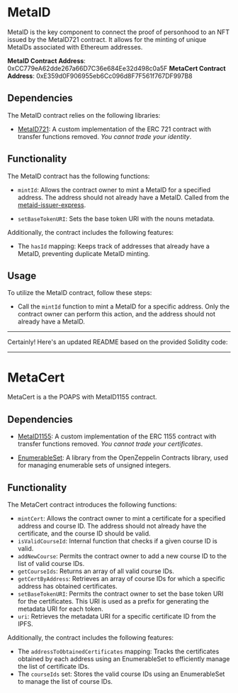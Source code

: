 # MetaID

MetaID is the key component to connect the proof of personhood to an NFT issued by the MetaID721 contract. It allows for the minting of unique MetaIDs associated with Ethereum addresses.

**MetaID Contract Address**: 0xCC779eA62dde267a66D7C36e684Ee32d498c0a5F
**MetaCert Contract Address**: 0xE359d0F906955eb6Cc096d8F7F561f767DF997B8

## Dependencies

The MetaID contract relies on the following libraries:

- [MetaID721](./libs/MetaID721.sol): A custom implementation of the ERC 721 contract with transfer functions removed. _You cannot trade your identity_.

## Functionality

The MetaID contract has the following functions:

- `mintId`: Allows the contract owner to mint a MetaID for a specified address. The address should not already have a MetaID. Called from the [metaid-issuer-express](https://github.com/peopledrivemecrazy/metaid-issuer-express).

- `setBaseTokenURI`: Sets the base token URI with the nouns metadata.

Additionally, the contract includes the following features:

- The `hasId` mapping: Keeps track of addresses that already have a MetaID, preventing duplicate MetaID minting.

## Usage

To utilize the MetaID contract, follow these steps:

- Call the `mintId` function to mint a MetaID for a specific address. Only the contract owner can perform this action, and the address should not already have a MetaID.

<hr/>

Certainly! Here's an updated README based on the provided Solidity code:

---

# MetaCert

MetaCert is a the POAPS with MetaID1155 contract.

## Dependencies

- [MetaID1155](./libs/MetaID1155.sol): A custom implementation of the ERC 1155 contract with transfer functions removed. _You cannot trade your certificates_.

- [EnumerableSet](https://github.com/OpenZeppelin/openzeppelin-contracts/blob/master/contracts/utils/structs/EnumerableSet.sol): A library from the OpenZeppelin Contracts library, used for managing enumerable sets of unsigned integers.

## Functionality

The MetaCert contract introduces the following functions:

- `mintCert`: Allows the contract owner to mint a certificate for a specified address and course ID. The address should not already have the certificate, and the course ID should be valid.
- `isValidCourseId`: Internal function that checks if a given course ID is valid.
- `addNewCourse`: Permits the contract owner to add a new course ID to the list of valid course IDs.
- `getCourseIds`: Returns an array of all valid course IDs.
- `getCertByAddress`: Retrieves an array of course IDs for which a specific address has obtained certificates.
- `setBaseTokenURI`: Permits the contract owner to set the base token URI for the certificates. This URI is used as a prefix for generating the metadata URI for each token.
- `uri`: Retrieves the metadata URI for a specific certificate ID from the IPFS.

Additionally, the contract includes the following features:

- The `addressToObtainedCertificates` mapping: Tracks the certificates obtained by each address using an EnumerableSet to efficiently manage the list of certificate IDs.
- The `courseIds` set: Stores the valid course IDs using an EnumerableSet to manage the list of course IDs.
